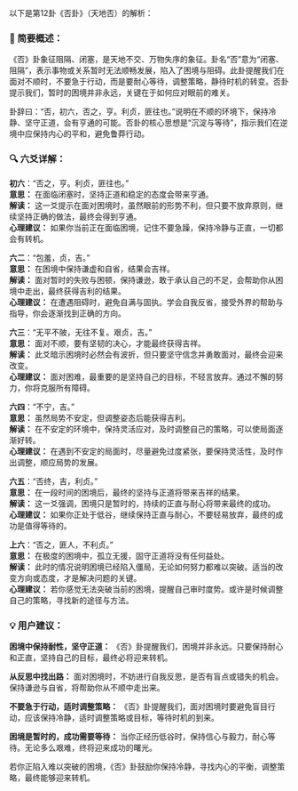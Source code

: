 以下是第12卦《否卦》（天地否）的解析：

### 🌱 简要概述：

《否》卦象征阻隔、闭塞，是天地不交、万物失序的象征。卦名“否”意为“闭塞、阻隔”，表示事物或关系暂时无法顺畅发展，陷入了困境与阻碍。此卦提醒我们在面对不顺时，不要急于行动，而是要耐心等待，调整策略，静待时机的转变。否卦提示我们，暂时的困境并非永远，关键在于如何应对眼前的难关。

卦辞曰：“否，初六，否之，亨。利贞，匪往也。”说明在不顺的环境下，保持冷静、坚守正道，会有亨通的可能。否卦的核心思想是“沉淀与等待”，指示我们在逆境中应保持内心的平和，避免鲁莽行动。

### 🔍 六爻详解：

__初六__：“否之，亨。利贞，匪往也。”  
__意思：__ 在面临闭塞时，坚持正道和稳定的态度会带来亨通。  
__解读：__ 这一爻提示在面对困境时，虽然眼前的形势不利，但只要不放弃原则，继续坚持正确的做法，最终会得到亨通。  
__心理建议：__ 如果你当前正在面临困境，记住不要急躁，保持冷静与正直，一切都会有转机。

__六二__：“包羞，贞，吉。”  
__意思：__ 在困境中保持谦虚和自省，结果会吉祥。  
__解读：__ 面对暂时的失败与困顿，保持谦逊，敢于承认自己的不足，会帮助你从困境中走出，最终获得吉利的结果。  
__心理建议：__ 在遭遇阻碍时，避免自满与固执。学会自我反省，接受外界的帮助与指导，你会逐渐找到正确的方向。

__六三__：“无平不陂，无往不复。艰贞，吉。”  
__意思：__ 面对不顺，要有坚韧的决心，才能最终获得吉祥。  
__解读：__ 此爻暗示困境时必然会有波折，但只要坚守信念并勇敢面对，最终会迎来改变。  
__心理建议：__ 面对困难，最重要的是坚持自己的目标，不轻言放弃。通过不懈的努力，你将克服所有障碍。

__六四__：“不宁，吉。”  
__意思：__ 虽然局势不安定，但调整姿态后能获得吉利。  
__解读：__ 在不安定的环境中，保持灵活应对，及时调整自己的策略，可以使局面逐渐好转。  
__心理建议：__ 在遇到不安定的局面时，尽量避免过度紧张，要保持灵活性，及时作出调整，顺应局势的发展。

__六五__：“否终，吉，利贞。”  
__意思：__ 在一段时间的困境后，最终的坚持与正道将带来吉祥的结果。  
__解读：__ 这一爻强调，困境只是暂时的，持续的正直与耐心将带来最终的成功。  
__心理建议：__ 如果你正处于低谷，继续保持正直与耐心，不要轻易放弃，最终的成功是值得等待的。

__上六__：“否之，匪人，不利贞。”  
__意思：__ 在极度的困境中，孤立无援，固守正道将没有任何益处。  
__解读：__ 此时的情况说明困境已经陷入僵局，无论如何努力都难以突破。适当的改变方向或态度，才是解决问题的关键。  
__心理建议：__ 若你感觉无法突破当前的困境，提醒自己审时度势。或许是时候调整自己的策略，寻找新的途径与方法。

### 💡 用户建议：

__困境中保持耐性，坚守正道：__ 《否》卦提醒我们，困境并非永远。只要保持耐心和正直，坚持自己的目标，最终必将迎来转机。

__从反思中找出路：__ 面对困境时，不妨进行自我反思，是否有盲点或错失的机会。保持谦逊与自省，将帮助你从不顺中走出来。

__不要急于行动，适时调整策略：__ 《否》卦提醒我们，面对困境时要避免盲目行动，应该保持冷静，适时调整策略或目标，等待时机的到来。

__困境是暂时的，成功需要等待：__ 当你正经历低谷时，保持信心与毅力，耐心等待。无论多么艰难，终将迎来成功的曙光。

若你正陷入难以突破的困境，《否》卦鼓励你保持冷静，寻找内心的平衡，调整策略，最终能够迎来转机。

